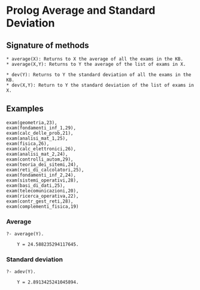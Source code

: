 # Prolog Average and Standard Deviation
		
## Signature of methods

	* average(X): Returns to X the average of all the exams	in the KB.
	* average(X,Y): Returns to Y the average of the list of exams in X.
	
	* dev(Y): Returns to Y the standard deviation of all the exams in the KB.
	* dev(X,Y): Return to Y the standard deviation of the list of exams in X.

## Examples

	exam(geometria,23),
	exam(fondamenti_inf_1,29),
	exam(calc_delle_prob,21),
	exam(analisi_mat_1,25),
	exam(fisica,26),
	exam(calc_elettronici,26),
	exam(analisi_mat_2,24),
	exam(controlli_autom,29),
	exam(teoria_dei_sitemi,24),
	exam(reti_di_calcolatori,25),
	exam(fondamenti_inf_2,24),
	exam(sistemi_operativi,28),
	exam(basi_di_dati,25),
	exam(telecomunicazioni,20),
	exam(ricerca_operativa,22),
	exam(contr_gest_reti,28),
	exam(complementi_fisica,19)
	
###	Average
	
	?- average(Y).
	
		Y = 24.588235294117645.
	
###	Standard deviation
	
	?- adev(Y).
	
		Y = 2.8913425241045894.
